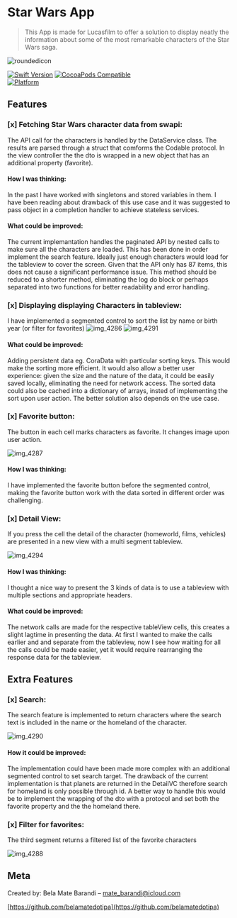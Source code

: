 # Star Wars App
> This App is made for Lucasfilm to offer a solution to display neatly the information about some of the most remarkable characters of the Star Wars saga.

![roundedicon](https://user-images.githubusercontent.com/35433040/40613522-20fa4d80-627f-11e8-93d0-364cd5ad2556.png)

[![Swift Version][swift-image]][swift-url]
[![CocoaPods Compatible](https://img.shields.io/badge/CocoaPods-compatible-green.svg)](https://img.shields.io/cocoapods/v/LFAlertController.svg)  
[![Platform](https://img.shields.io/cocoapods/p/LFAlertController.svg?style=flat)](http://cocoapods.org/pods/LFAlertController)

## Features

### [x] Fetching Star Wars character data from swapi:
The API call for the characters is handled by the DataService class. The results are parsed through a struct that comforms the Codable protocol. In the view controller the the dto is wrapped in a new object that has an additional property (favorite). 

#### How I was thinking:
In the past I have worked with singletons and stored variables in them. I have been reading about drawback of this use case and it was suggested to pass object in a completion handler to achieve stateless services.

#### What could be improved:
The current implemantation handles the paginated API by nested calls to make sure all the characters are loaded. This has been done in order implement the search feature. Ideally just enough characters would load for the tableview to cover the screen. Given that the API only has 87 items, this does not cause a significant performance issue. This method should be reduced to a shorter method, eliminating the log do block or perhaps separated into two functions for better readability and error handling.

### [x] Displaying displaying Characters in tableview: 
I have implemented a segmented control to sort the list by name or birth year (or filter for favorites)
![img_4286](https://user-images.githubusercontent.com/35433040/40613908-ce002c38-6280-11e8-9873-e1a480793dcd.PNG)
![img_4291](https://user-images.githubusercontent.com/35433040/40613913-ce6f976c-6280-11e8-897d-8b5cff5129bc.PNG)

#### What could be improved:
Adding persistent data eg. CoraData with particular sorting keys. This would make the  sorting more efficient. It would also allow a better user experience: given the size and the nature of the data, it could be easily saved locally, eliminating the need for network access. The sorted data could also be cached into a dictionary of arrays, insted of implementing the sort upon user action. The better solution also depends on the use case. 

### [x] Favorite button:
The button in each cell marks characters as favorite. It changes image upon user action.

![img_4287](https://user-images.githubusercontent.com/35433040/40613910-ce34d708-6280-11e8-8012-fcd7597e48d2.PNG)

#### How I was thinking: 
I have implemented the favorite button before the segmented control, making the favorite button work with the data sorted in different order was challenging. 

### [x] Detail View:
If you press the cell the detail of the character (homeworld, films, vehicles) are presented in a new view with a multi segment tableview.

![img_4294](https://user-images.githubusercontent.com/35433040/40620674-f3efe0e6-6299-11e8-8ba6-5839ed509f5c.PNG)

#### How I was thinking: 
I thought a nice way to present the 3 kinds of data is to use a tableview with multiple sections and appropriate headers.  

#### What could be improved:
The network calls are made for the respective tableView cells, this creates a slight lagtime in presenting the data. At first I wanted to make the calls earlier and  and separate from the tableview, now I see how waiting for all the calls could be made easier, yet it would require rearranging the response data for the tableview.

## Extra Features
### [x] Search:
The search feature is implemented to return characters where the search text is included in the name or the homeland of the character.

![img_4290](https://user-images.githubusercontent.com/35433040/40613907-cdcc5606-6280-11e8-95b6-41787fe71d5d.PNG)
#### How it could be improved:
The implementation could have been made more complex with an additional segmented control to set search target. The drawback of the current implementation is that planets are returned in the DetailVC therefore search for homeland is only possible through id. A better way to handle this would be to implement the wrapping of the dto with a protocol and set both the favorite property and the the homeland there.

### [x] Filter for favorites:
The third segment returns a filtered list of the favorite characters

![img_4288](https://user-images.githubusercontent.com/35433040/40613909-ce193746-6280-11e8-8ce5-12878be9b2d2.PNG)

## Meta
Created by:
Bela Mate Barandi – mate_barandi@icloud.com


[https://github.com/belamatedotipa](https://github.com/belamatedotipa)

[swift-image]:https://img.shields.io/badge/swift-4.1-green.svg
[swift-url]: https://swift.org/
[codebeat-image]: https://codebeat.co/badges/c19b47ea-2f9d-45df-8458-b2d952fe9dad
[codebeat-url]: https://codebeat.co/projects/github-com-vsouza-awesomeios-com
